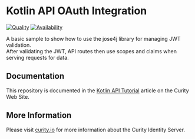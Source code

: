 # Kotlin API OAuth Integration

[![Quality](https://img.shields.io/badge/quality-experiment-red)](https://curity.io/resources/code-examples/status/)
[![Availability](https://img.shields.io/badge/availability-source-blue)](https://curity.io/resources/code-examples/status/)

A basic sample to show how to use the jose4j library for managing JWT validation.\
After validating the JWT, API routes then use scopes and claims when serving requests for data.

## Documentation

This repository is documented in the [Kotlin API Tutorial](https://curity.io/resources/learn/kotlin-api/) article on the Curity Web Site.

## More Information

Please visit [curity.io](https://curity.io/) for more information about the Curity Identity Server.
